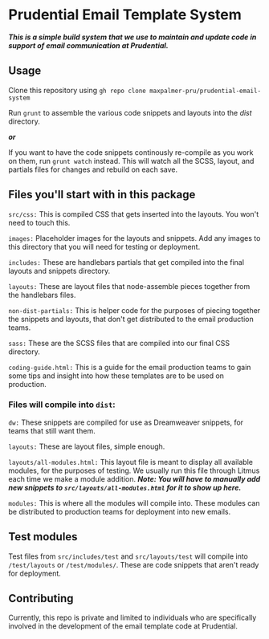 # Prudential Email Template System
 
***This is a simple build system that we use to maintain and update code in support of email communication at Prudential.***

## Usage

Clone this repository using `gh repo clone maxpalmer-pru/prudential-email-system`

Run `grunt` to assemble the various code snippets and layouts into the *dist* directory.

***or***

If you want to have the code snippets continously re-compile as you work on them, run `grunt watch` instead. This will watch all the SCSS, layout, and partials files for changes and rebuild on each save. 

## Files you'll start with in this package

`src/css:` This is compiled CSS that gets inserted into the layouts. You won't need to touch this.

`images:` Placeholder images for the layouts and snippets. Add any images to this directory that you will need for testing or deployment.

`includes:` These are handlebars partials that get compiled into the final layouts and snippets directory.

`layouts:` These are layout files that node-assemble pieces together from the handlebars files.

`non-dist-partials:` This is helper code for the purposes of piecing together the snippets and layouts, that don't get distributed to the email production teams.

`sass:` These are the SCSS files that are compiled into our final CSS directory.

`coding-guide.html:` This is a guide for the email production teams to gain some tips and insight into how these templates are to be used on production.


### Files will compile into `dist`:

`dw:` These snippets are compiled for use as Dreamweaver snippets, for teams that still want them.

`layouts:` These are layout files, simple enough.

`layouts/all-modules.html:` This layout file is meant to display all available modules, for the purposes of testing. We usually run this file through Litmus each time we make a module addition. ***Note: You will have to manually add new snippets to `src/layouts/all-modules.html` for it to show up here.***

`modules:` This is where all the modules will compile into. These modules can be distributed to production teams for deployment into new emails.

## Test modules
Test files from `src/includes/test` and `src/layouts/test` will compile into `/test/layouts` or `/test/modules/`. These are code snippets that aren't ready for deployment. 

## Contributing

Currently, this repo is private and limited to individuals who are specifically involved in the development of the email template code at Prudential.